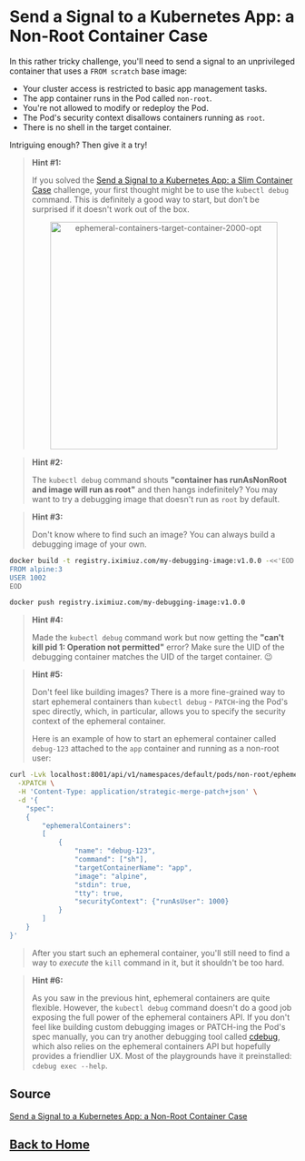 # **Send a Signal to a Kubernetes App: a Non-Root Container Case**

In this rather tricky challenge, you'll need to send a signal to an unprivileged container that uses a ``FROM scratch`` base image:

- Your cluster access is restricted to basic app management tasks.
- The app container runs in the Pod called ``non-root``.
- You're not allowed to modify or redeploy the Pod.
- The Pod's security context disallows containers running as ``root``.
- There is no shell in the target container.

Intriguing enough? Then give it a try!

> **Hint #1:**
>
> If you solved the [Send a Signal to a Kubernetes App: a Slim Container Case](https://labs.iximiuz.com/challenges/kubernetes-signal-slim-container) challenge, your first thought might be to use the ``kubectl debug`` command. This is definitely a good way to start, but don't be surprised if it doesn't work out of the box.
> <p align="center"> <img src="https://labs.iximiuz.com/content/files/challenges/kubernetes-signal-non-root-container/__static__/ephemeral-containers-target-container-2000-opt.png" width="400" alt="ephemeral-containers-target-container-2000-opt" > </p>

> **Hint #2:**
>
> The ``kubectl debug`` command shouts **"container has runAsNonRoot and image will run as root"** and then hangs indefinitely? You may want to try a debugging image that doesn't run as ``root`` by default.

> **Hint #3:**
>
> Don't know where to find such an image? You can always build a debugging image of your own.
```bash
docker build -t registry.iximiuz.com/my-debugging-image:v1.0.0 -<<'EOD'
FROM alpine:3
USER 1002
EOD

docker push registry.iximiuz.com/my-debugging-image:v1.0.0
```

> **Hint #4:**
>
> Made the ``kubectl debug`` command work but now getting the **"can't kill pid 1: Operation not permitted"** error? Make sure the UID of the debugging container matches the UID of the target container. 😉

> **Hint #5:**
>
> Don't feel like building images? There is a more fine-grained way to start ephemeral containers than ``kubectl debug`` - ``PATCH``-ing the Pod's spec directly, which, in particular, allows you to specify the security context of the ephemeral container.
>
> Here is an example of how to start an ephemeral container called ``debug-123`` attached to the ``app`` container and running as a non-root user:
```bash
curl -Lvk localhost:8001/api/v1/namespaces/default/pods/non-root/ephemeralcontainers \
  -XPATCH \
  -H 'Content-Type: application/strategic-merge-patch+json' \
  -d '{
    "spec":
    {
        "ephemeralContainers":
        [
            {
                "name": "debug-123",
                "command": ["sh"],
                "targetContainerName": "app",
                "image": "alpine",
                "stdin": true,
                "tty": true,
                "securityContext": {"runAsUser": 1000}
            }
        ]
    }
}'
```
> After you start such an ephemeral container, you'll still need to find a way to *execute* the ``kill`` command in it, but it shouldn't be too hard.

> **Hint #6:**
>
> As you saw in the previous hint, ephemeral containers are quite flexible. However, the ``kubectl debug`` command doesn't do a good job exposing the full power of the ephemeral containers API. If you don't feel like building custom debugging images or PATCH-ing the Pod's spec manually, you can try another debugging tool called [cdebug](https://github.com/iximiuz/cdebug), which also relies on the ephemeral containers API but hopefully provides a friendlier UX. Most of the playgrounds have it preinstalled: ``cdebug exec --help``.

## **Source**

[Send a Signal to a Kubernetes App: a Non-Root Container Case](https://labs.iximiuz.com/challenges/kubernetes-signal-non-root-container)

## **[Back to Home](../../)**